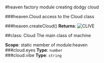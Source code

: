 #heaven
factory module creating dodgy cloud

  
###heaven.Cloud
access to the Cloud class

  
###heaven.createCloud()
**Returns**: ![CLIVE](#hater)  

##class: Cloud
The main class of machine

**Scope**: static member of module:heaven  
###cloud.eyes
**Type**: `number`  
###cloud.vibe
**Type**: `string`  
